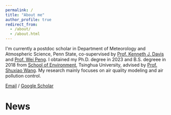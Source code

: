 ```yaml
---
permalink: /
title: "About me"
author_profile: true
redirect_from: 
  - /about/
  - /about.html
---
```


I'm currently a postdoc scholar in Department of Meteorology and Atmospheric Science, Penn State, co-supervised by [Prof. Kenneth J. Davis](https://www.met.psu.edu/directory/kenneth-j-davis) and [Prof. Wei Peng](https://www.weipengenergy.com/). I obtained my Ph.D. degree in 2023 and B.S. degreee in 2018 from [School of Environment](https://www.env.tsinghua.edu.cn/), Tsinghua University, advised by [Prof. Shuxiao Wang](https://www.env.tsinghua.edu.cn/info/1264/7339.htm). My research mainly focuses on air quality modeling and air pollution control.

[Email](jyq18@tsinghua.org.cn) / [Google Scholar](https://scholar.google.com/citations?user=RTwNXLQAAAAJ&hl=zh-CN)

# News
